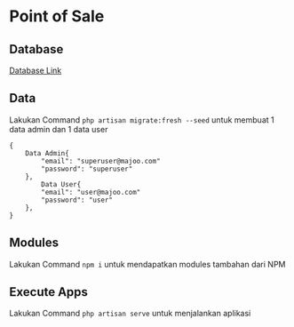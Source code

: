# Point of Sale

## Database
[Database Link](DatabaseData)

## Data
Lakukan Command `php artisan migrate:fresh --seed` untuk membuat 1 data admin dan 1 data user

```
{
    Data Admin{
        "email": "superuser@majoo.com"
        "password": "superuser"
    },
        Data User{
        "email": "user@majoo.com"
        "password": "user"
    },
}
```

## Modules
Lakukan Command `npm i` untuk mendapatkan modules tambahan dari NPM

## Execute Apps
Lakukan Command `php artisan serve` untuk menjalankan aplikasi
